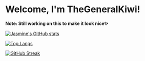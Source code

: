 # Welcome, I'm TheGeneralKiwi! 
**Note: Still working on this to make it look nice✨**

<!--
![Visits Badge](https://badges.pufler.dev/visits/TheGeneralKiwi/TheGeneralKiwi)
![Repos Badge](https://badges.pufler.dev/repos/TheGeneralKiwi)
![Updated Badge](https://badges.pufler.dev/updated/TheGeneralKiwi/TheGeneralKiwi)
![Profile Views](https://komarev.com/ghpvc/?username=TheGeneralKiwi&color=red)-->

<!--Tools:

![Sketch](https://img.shields.io/badge/Sketch-FFB387?style=for-the-badge&logo=sketch&logoColor=black)-->

[![Jasmine's GitHub stats](https://github-readme-stats.vercel.app/api?username=TheGeneralKiwi&show_icons=true&theme=onedark)](https://github.com/anuraghazra/github-readme-stats)

[![Top Langs](https://github-readme-stats.vercel.app/api/top-langs/?username=TheGeneralKiwi&layout=compact&theme=onedark)](https://github.com/anuraghazra/github-readme-stats)

[![GitHub Streak](http://github-readme-streak-stats.herokuapp.com?user=TheGeneralKiwi&theme=onedark&date_format=M%20j%5B%2C%20Y%5D)](https://git.io/streak-stats)



<!--

https://github.com/Ileriayo/markdown-badges
^ for skill badges (sketch, adobe, etc.)

https://shields.io/category/dependencies 
^ badge generator


You can find me on:
- [Medium](https://medium.com/@jaspeach)
- LinkedIn (Link)
-->


 
<!-- I"m looking forward to collaborate on smaller projects (as someone new to GitHub)
- I'm looking for help with anything honestly, pointers and corrections are more than welcome on any public project.
- Ask me about HTML, CSS, Airtable, etc. (Writing & Art included)

### Currently Learning:
- Swift/SwiftUI
- Advanced Web Development
- Javascript
- Limba română

### Currently Working On:
- Website to Sell My Art 
- Productivity App
- A Fantasy Novel
- A Game(?)

You can find me on:
- [Medium](https://medium.com/@jaspeach)


Fun Fact: I can move my ears-->

<!--
**TheGeneralKiwi/TheGeneralKiwi** is a ✨ _special_ ✨ repository because its `README.md` (this file) appears on your GitHub profile.

Here are some ideas to get you started:

- 🔭 I’m currently working on ...
- 🌱 I’m currently learning ...
- 👯 I’m looking to collaborate on ...
- 🤔 I’m looking for help with ...
- 💬 Ask me about ...
- 📫 How to reach me: ...
- 😄 Pronouns: ...
- ⚡ Fun fact: ...
-->
